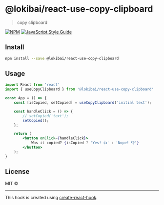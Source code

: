 # @lokibai/react-use-copy-clipboard

> copy clipboard

[![NPM](https://img.shields.io/npm/v/@lokibai/react-use-copy-clipboard.svg)](https://www.npmjs.com/package/@lokibai/react-use-copy-clipboard) [![JavaScript Style Guide](https://img.shields.io/badge/code_style-standard-brightgreen.svg)](https://standardjs.com)

## Install

```bash
npm install --save @lokibai/react-use-copy-clipboard
```

## Usage

```jsx
import React from 'react'
import { useCopyClipboard } from '@lokibai/react-use-copy-clipboard'

const App = () => {
    const [isCopied, setCopied] = useCopyClipboard('initial text');

    const handleClick = () => {
        // setCopied('text');
        setCopied();
    };

	return (
		<button onClick={handleClick}>
			Was it copied? {isCopied ? 'Yes! 👍' : 'Nope! 👎'}
		</button>
	);
}
```

## License

MIT © [](https://github.com/)

---

This hook is created using [create-react-hook](https://github.com/hermanya/create-react-hook).
